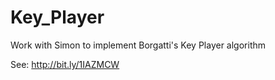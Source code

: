 # Key_Player

Work with Simon to implement Borgatti's Key Player algorithm

See: http://bit.ly/1IAZMCW
